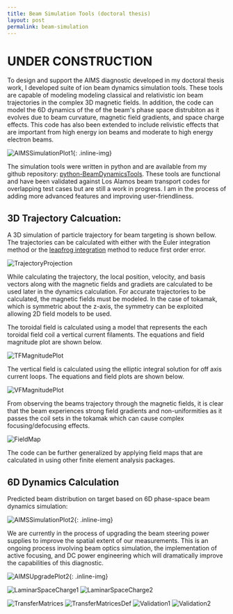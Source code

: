 ```yaml
---
title: Beam Simulation Tools (doctoral thesis)
layout: post
permalink: beam-simulation
---
```


UNDER CONSTRUCTION
==================

To design and support the AIMS diagnostic developed in my doctoral thesis work, I developed suite of ion beam dynamics simulation tools.  These tools are capable of modeling modeling classical and relativistic ion beam trajectories in the complex 3D magnetic fields. In addition, the code can model the 6D dynamics of the of the beam's phase space distrubiton as it evolves due to beam curvature, magnetic field gradients, and space charge effects. This code has also been extended to include relivistic effects that are important from high energy ion beams and moderate to high energy electron beams. 

![AIMSSimulationPlot1](/images/AIMSSimulationPlot1.png){: .inline-img}

The simulation tools were written in python and are available from my github repository: <a href='https://github.com/hbar/python-BeamDynamicsTools'>python-BeamDynamicsTools</a>. These tools are functional and have been validated against Los Alamos beam transport codes for overlapping test cases but are still a work in progress.  I am in the process of adding more advanced features and improving user-friendliness. 

3D Trajectory Calcuation:
----------------------

A 3D simulation of particle trajectory for beam targeting is shown bellow. The trajectories can be calculated with either with the Euler integration method or the <a href='http://en.wikipedia.org/wiki/Leapfrog_integration'> leapfrog integration</a> method to reduce first order error. 

![TrajectoryProjection](/images/Simulation-TrajectoryProjection.png)

While calculating the trajectory, the local position, velocity, and basis vectors along with the magnetic fields and gradiets are calculated to be used later in the dynamics calculation. For accurate trajectories to be calculated, the magnetic fields must be modeled.  In the case of tokamak, which is symmetric about the z-axis, the symmetry can be exploited allowing 2D field models to be used.

The toroidal field is calculated using a model that represents the each toroidal field coil a vertical current filaments. The equations and field magnitude plot are shown below. 

![TFMagnitudePlot](/images/Simulation-ToroidalFieldPlot.png)

The vertical field is calculated using the elliptic integral solution for off axis current loops. The equations and field plots are shown below.

![VFMagnitudePlot](/images/Simulation-VerticalField.png)

From observing the beams trajectory through the magnetic fields, it is clear that the beam experiences strong field gradients and non-uniformities as it passes the coil sets in the tokamak which can cause complex focusing/defocusing effects. 

![FieldMap](/images/Simulation-VerticalToroidalFieldMap.png)

The code can be further generalized by applying field maps that are calculated in using other finite element analysis packages.

6D Dynamics Calculation
-----------------------

Predicted beam distribution on target based on 6D phase-space beam dynamics simulation: 

![AIMSSimulationPlot2](/images/AIMSSimulationPlot2.png){: .inline-img}



We are currently in the process of upgrading the beam steering power supplies to improve the spatial extent of our measurements. This is an ongoing process involving beam optics simulation, the implementation of active focusing, and DC power engineering which will dramatically improve the capabilities of this diagnostic.

![AIMSUpgradePlot2](/images/BeamCoveragewithTFUpgrade.png){: .inline-img}

![LaminarSpaceCharge1](/images/Simulation-LaminarVsNonLaminar.png)
![LaminarSpaceCharge2](/images/Simulation-SpaceChargeVsEmittance.png)



![TransferMatrices](/images/Simulation-TransferMatrices.png)
![TransferMatricesDef](/images/Simulation-TransferMatricesDefCombined.png)
![Validation1](/images/Simulation-Validation1.png)
![Validation2](/images/Simulation-Validation2.png)



